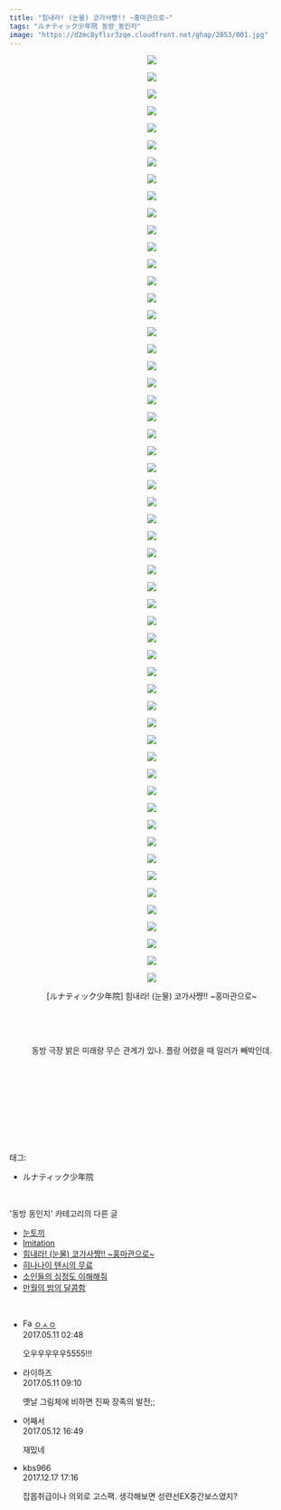 ```yaml
---
title: "힘내라! (눈물) 코가사쨩!! ~홍마관으로~"
tags: "ルナティック少年院 동방_동인지"
image: "https://d2mc8yflsr3zqe.cloudfront.net/ghap/2853/001.jpg"
---
```

<div class="article">
<p style="text-align: center; clear: none; float: none;"><img src="{{ site.imgserver2 }}/ghap/2853/001.jpg"/></p>
<p style="text-align: center; clear: none; float: none;"><img src="{{ site.imgserver2 }}/ghap/2853/002.jpg"/></p>
<p style="text-align: center; clear: none; float: none;"><img src="{{ site.imgserver2 }}/ghap/2853/003.jpg"/></p>
<p style="text-align: center; clear: none; float: none;"><img src="{{ site.imgserver2 }}/ghap/2853/004.jpg"/></p>
<p style="text-align: center; clear: none; float: none;"><img src="{{ site.imgserver2 }}/ghap/2853/005.jpg"/></p>
<p style="text-align: center; clear: none; float: none;"><img src="{{ site.imgserver2 }}/ghap/2853/006.jpg"/></p>
<p style="text-align: center; clear: none; float: none;"><img src="{{ site.imgserver2 }}/ghap/2853/007.jpg"/></p>
<p style="text-align: center; clear: none; float: none;"><img src="{{ site.imgserver2 }}/ghap/2853/008.jpg"/></p>
<p style="text-align: center; clear: none; float: none;"><img src="{{ site.imgserver2 }}/ghap/2853/009.jpg"/></p>
<p style="text-align: center; clear: none; float: none;"><img src="{{ site.imgserver2 }}/ghap/2853/010.jpg"/></p>
<p style="text-align: center; clear: none; float: none;"><img src="{{ site.imgserver2 }}/ghap/2853/011.jpg"/></p>
<p style="text-align: center; clear: none; float: none;"><img src="{{ site.imgserver2 }}/ghap/2853/012.jpg"/></p>
<p style="text-align: center; clear: none; float: none;"><img src="{{ site.imgserver2 }}/ghap/2853/013.jpg"/></p>
<p style="text-align: center; clear: none; float: none;"><img src="{{ site.imgserver2 }}/ghap/2853/014.jpg"/></p>
<p style="text-align: center; clear: none; float: none;"><img src="{{ site.imgserver2 }}/ghap/2853/015.jpg"/></p>
<p style="text-align: center; clear: none; float: none;"><img src="{{ site.imgserver2 }}/ghap/2853/016.jpg"/></p>
<p style="text-align: center; clear: none; float: none;"><img src="{{ site.imgserver2 }}/ghap/2853/017.jpg"/></p>
<p style="text-align: center; clear: none; float: none;"><img src="{{ site.imgserver2 }}/ghap/2853/018.jpg"/></p>
<p style="text-align: center; clear: none; float: none;"><img src="{{ site.imgserver2 }}/ghap/2853/019.jpg"/></p>
<p style="text-align: center; clear: none; float: none;"><img src="{{ site.imgserver2 }}/ghap/2853/020.jpg"/></p>
<p style="text-align: center; clear: none; float: none;"><img src="{{ site.imgserver2 }}/ghap/2853/021.jpg"/></p>
<p style="text-align: center; clear: none; float: none;"><img src="{{ site.imgserver2 }}/ghap/2853/022.jpg"/></p>
<p style="text-align: center; clear: none; float: none;"><img src="{{ site.imgserver2 }}/ghap/2853/023.jpg"/></p>
<p style="text-align: center; clear: none; float: none;"><img src="{{ site.imgserver2 }}/ghap/2853/024.jpg"/></p>
<p style="text-align: center; clear: none; float: none;"><img src="{{ site.imgserver2 }}/ghap/2853/025.jpg"/></p>
<p style="text-align: center; clear: none; float: none;"><img src="{{ site.imgserver2 }}/ghap/2853/026.jpg"/></p>
<p style="text-align: center; clear: none; float: none;"><img src="{{ site.imgserver2 }}/ghap/2853/027.jpg"/></p>
<p style="text-align: center; clear: none; float: none;"><img src="{{ site.imgserver2 }}/ghap/2853/028.jpg"/></p>
<p style="text-align: center; clear: none; float: none;"><img src="{{ site.imgserver2 }}/ghap/2853/029.jpg"/></p>
<p style="text-align: center; clear: none; float: none;"><img src="{{ site.imgserver2 }}/ghap/2853/030.jpg"/></p>
<p style="text-align: center; clear: none; float: none;"><img src="{{ site.imgserver2 }}/ghap/2853/031.jpg"/></p>
<p style="text-align: center; clear: none; float: none;"><img src="{{ site.imgserver2 }}/ghap/2853/032.jpg"/></p>
<p style="text-align: center; clear: none; float: none;"><img src="{{ site.imgserver2 }}/ghap/2853/033.jpg"/></p>
<p style="text-align: center; clear: none; float: none;"><img src="{{ site.imgserver2 }}/ghap/2853/034.jpg"/></p>
<p style="text-align: center; clear: none; float: none;"><img src="{{ site.imgserver2 }}/ghap/2853/035.jpg"/></p>
<p style="text-align: center; clear: none; float: none;"><img src="{{ site.imgserver2 }}/ghap/2853/036.jpg"/></p>
<p style="text-align: center; clear: none; float: none;"><img src="{{ site.imgserver2 }}/ghap/2853/037.jpg"/></p>
<p style="text-align: center; clear: none; float: none;"><img src="{{ site.imgserver2 }}/ghap/2853/038.jpg"/></p>
<p style="text-align: center; clear: none; float: none;"><img src="{{ site.imgserver2 }}/ghap/2853/039.jpg"/></p>
<p style="text-align: center; clear: none; float: none;"><img src="{{ site.imgserver2 }}/ghap/2853/040.jpg"/></p>
<p style="text-align: center; clear: none; float: none;"><img src="{{ site.imgserver2 }}/ghap/2853/041.jpg"/></p>
<p style="text-align: center; clear: none; float: none;"><img src="{{ site.imgserver2 }}/ghap/2853/042.jpg"/></p>
<p style="text-align: center; clear: none; float: none;"><img src="{{ site.imgserver2 }}/ghap/2853/043.jpg"/></p>
<p style="text-align: center; clear: none; float: none;"><img src="{{ site.imgserver2 }}/ghap/2853/044.jpg"/></p>
<p style="text-align: center; clear: none; float: none;"><img src="{{ site.imgserver2 }}/ghap/2853/045.jpg"/></p>
<p style="text-align: center; clear: none; float: none;"><img src="{{ site.imgserver2 }}/ghap/2853/046.jpg"/></p>
<p style="text-align: center; clear: none; float: none;"><img src="{{ site.imgserver2 }}/ghap/2853/047.jpg"/></p>
<p style="text-align: center; clear: none; float: none;"><img src="{{ site.imgserver2 }}/ghap/2853/048.jpg"/></p>
<p style="text-align: center; clear: none; float: none;"><img src="{{ site.imgserver2 }}/ghap/2853/049.jpg"/></p>
<p style="text-align: center; clear: none; float: none;"><img src="{{ site.imgserver2 }}/ghap/2853/050.jpg"/></p>
<p style="text-align: center; clear: none; float: none;"><img src="{{ site.imgserver2 }}/ghap/2853/051.jpg"/></p>
<p style="text-align: center; clear: none; float: none;"><img src="{{ site.imgserver2 }}/ghap/2853/052.jpg"/></p>
<p style="text-align: center; clear: none; float: none;"><img src="{{ site.imgserver2 }}/ghap/2853/053.jpg"/></p>
<p style="text-align: center; clear: none; float: none;"><img src="{{ site.imgserver2 }}/ghap/2853/054.jpg"/></p>
<p style="text-align: center; clear: none; float: none;"><img src="{{ site.imgserver2 }}/ghap/2853/055.jpg"/></p>
<p style="text-align: center; clear: none; float: none;">[ルナティック少年院] 힘내라! (눈물) 코가사쨩!! ~홍마관으로~</p>
<p style="text-align: center; clear: none; float: none;"><br/></p>
<p style="text-align: center; clear: none; float: none;"><br/></p>
<p style="text-align: center; clear: none; float: none;">동방 극장 밝은 미래랑 무슨 관계가 있나. 플랑 어렸을 때 일러가 빼박인데.</p>
<p style="text-align: center; clear: none; float: none;"><br/></p>
<p style="text-align: center; clear: none; float: none;"><br/></p>
<p style="text-align: center; clear: none; float: none;"><br/></p>
<p><br/></p>
</div><br/>
<div class="tagTrail">
<p>태그: </p>
<ul>
<li>ルナティック少年院</li>
</ul>
</div><br/>
<div class="another">
<p>'동방 동인지' 카테고리의 다른 글</p>
<ul>
<li><a href="/ghap_2855">눈토끼</a></li>
<li><a href="/ghap_2854">Imitation</a></li>
<li><a href="/ghap_2853">힘내라! (눈물) 코가사쨩!! ~홍마관으로~</a></li>
<li><a href="/ghap_2852">히나나이 텐시의 무료</a></li>
<li><a href="/ghap_2851">소인들의 심정도 이해해줘</a></li>
<li><a href="/ghap_2850">만월의 밤의 달콤함</a></li>
</ul>
</div><br/>
<div class="cb_module cb_fluid">
<div class="cb_wrt cb_profile">
<div class="comment">
<ul>
<li class="cb_thumb_off" id="comment14986079">
<div class="cb_comment_area">
<div class="cb_info_area">
<div class="cb_section">
<span class="cb_nick_name"><img alt="Favicon of http://google.com" height="16" onerror="this.onerror=null;this.parentNode.removeChild(this)" src="http://google.com/favicon.ico" width="16"/> <a href="http://google.com" onclick="return openLinkInNewWindow(this)">ㅇㅅㅇ</a></span>
</div>
<div class="cb_section">
<span class="cb_date">2017.05.11 02:48 </span>
</div>
</div>
<div class="cb_dsc_comment">
<p class="cb_dsc">
											오우우우우우5555!!!
										</p>
</div>
</div></li>
<li class="cb_thumb_off" id="comment14986164">
<div class="cb_comment_area">
<div class="cb_info_area">
<div class="cb_section">
<span class="cb_nick_name">라이하즈</span>
</div>
<div class="cb_section">
<span class="cb_date">2017.05.11 09:10 </span>
</div>
</div>
<div class="cb_dsc_comment">
<p class="cb_dsc">
											옛날 그림체에 비하면 진짜 장족의 발전;;
										</p>
</div>
</div></li>
<li class="cb_thumb_off" id="comment14987351">
<div class="cb_comment_area">
<div class="cb_info_area">
<div class="cb_section">
<span class="cb_nick_name">어째서</span>
</div>
<div class="cb_section">
<span class="cb_date">2017.05.12 16:49 </span>
</div>
</div>
<div class="cb_dsc_comment">
<p class="cb_dsc">
											재밌네
										</p>
</div>
</div></li>
<li class="cb_thumb_off" id="comment15154009">
<div class="cb_comment_area">
<div class="cb_info_area">
<div class="cb_section">
<span class="cb_nick_name">kbs966</span>
</div>
<div class="cb_section">
<span class="cb_date">2017.12.17 17:16 </span>
</div>
</div>
<div class="cb_dsc_comment">
<p class="cb_dsc">
											잡몹취급이나 의외로 고스팩. 생각해보면 성련선EX중간보스였지?
										</p>
</div>
</div></li>
</ul>
</div>
</div><!-- commentList close -->
</div><br/>
